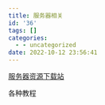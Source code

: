 ```yaml
---
title: 服务器相关
id: '36'
tags: []
categories:
  - - uncategorized
date: 2022-10-12 23:56:41
---
```


[服务器资源下载站](https://niaoluo.top/fwq/fwqzyz/)

各种教程